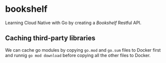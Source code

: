 # bookshelf
Learning Cloud Native with Go by creating a *Bookshelf* Restful API.

## Caching third-party libraries
We can cache go modules by copying `go.mod` and `go.sum` files to Docker
first and runnig `go mod download` before copying all the other files to
Docker.